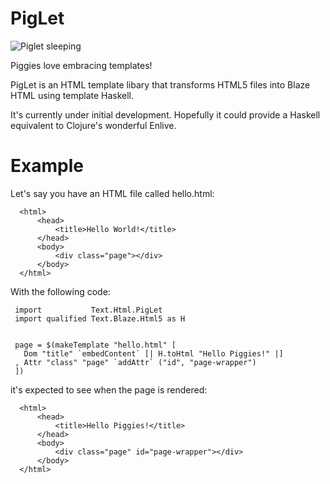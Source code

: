 PigLet
======
![Piglet sleeping](https://lh5.googleusercontent.com/-p5UUHnasepg/UxobHZBwoAI/AAAAAAAACzk/i_mFM4zepuA/w456-h319-no/pig-sleeping-new-york-456.jpg)

Piggies love embracing templates!

PigLet is an HTML template libary that transforms HTML5 files into Blaze
HTML using template Haskell.

It's currently under initial development. Hopefully it could provide a
Haskell equivalent to Clojure's wonderful Enlive.

# Example

Let's say you have an HTML file called hello.html:

      <html>
          <head>
              <title>Hello World!</title>
          </head>
          <body>
              <div class="page"></div>
          </body>
      </html>

With the following code:

     import           Text.Html.PigLet
     import qualified Text.Blaze.Html5 as H


     page = $(makeTemplate "hello.html" [
       Dom "title" `embedContent` [| H.toHtml "Hello Piggies!" |]
     , Attr "class" "page" `addAttr` ("id", "page-wrapper")
     ])

it's expected to see when the page is rendered:

      <html>
          <head>
              <title>Hello Piggies!</title>
          </head>
          <body>
              <div class="page" id="page-wrapper"></div>
          </body>
      </html>
